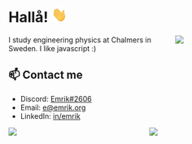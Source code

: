 

# Hallå! <img src="https://raw.githubusercontent.com/C4illin/C4illin/main/wave.gif" width="30px" height="30px">


<a href="hhttps://github.com/C4illin?tab=repositories">
  <source media="(prefers-color-scheme: dark)" srcset="https://github-readme-stats.vercel.app/api/top-langs/?username=C4illin&theme=github_dark&bg_color=0d1117&border_color=21262d&title_color=c9d1d9&text_color=c9d1d9&langs_count=7&hide_title=true">
  <source media="(prefers-color-scheme: light)" srcset="https://github-readme-stats.vercel.app/api/top-langs/?username=C4illin&theme=github&langs_count=7&hide_title=true">
  <img align="right" width="35%" style="padding:0" src="https://github-readme-stats.vercel.app/api/top-langs/?username=C4illin&theme=github_dark&bg_color=0d1117&border_color=21262d&title_color=c9d1d9&text_color=c9d1d9&langs_count=7&hide_title=true"/>
</a>

I study engineering physics at Chalmers in Sweden. I like javascript :)

## 📫 Contact me

- Discord: [Emrik#2606](https://youtu.be/dQw4w9WgXcQ)
- Email: [e@emrik.org](mailto:e@emrik.org)
- LinkedIn: [in/emrik](https://www.linkedin.com/in/emrik/)

<a href="hhttps://github.com/C4illin?tab=repositories">
  <source media="(prefers-color-scheme: dark)" srcset="https://github-readme-stats.vercel.app/api?username=C4illin&theme=github&show_icons=true&count_private=true&border_color=21262d&bg_color=0d1117&icon_color=58a6ff&text_color=c9d1d9&hide_title=true">
  <source media="(prefers-color-scheme: light)" srcset="https://github-readme-stats.vercel.app/api?username=C4illin&theme=github&show_icons=true&count_private=true&hide_title=true">
  <img align="left" width="55%" style="padding:0" src="https://github-readme-stats.vercel.app/api?username=C4illin&theme=github&show_icons=true&count_private=true&border_color=21262d&bg_color=0d1117&icon_color=58a6ff&text_color=c9d1d9&hide_title=true" />
</a>

<!---
- Telegram: [emr1k](https://t.me/emr1k)
- Website: [emrik.org](https://emrik.org/)
<img src="https://raw.githubusercontent.com/C4illin/C4illin/main/dab.gif" width="30px" height="30px">
-->

![](https://hit.yhype.me/github/profile?user_id=20753603)

